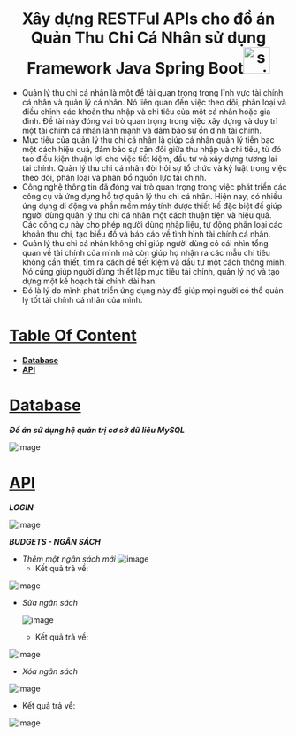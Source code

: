 
<h1 align="center">Xây dựng RESTFul APIs cho đồ án Quản Thu Chi Cá Nhân sử dụng Framework Java Spring Boot<a href="https://spring.io/learn" name="spring boot" ><img width="48" height="48" src="https://img.icons8.com/color/48/spring-logo.png" alt="spring-logo"/></a></h1>

- Quản lý thu chi cá nhân là một đề tài quan trọng trong lĩnh vực tài chính cá nhân và quản lý cá nhân. Nó liên quan đến việc theo dõi, phân loại và điều chỉnh các khoản thu nhập và chi tiêu của một cá nhân hoặc gia đình. Đề tài này đóng vai trò quan trọng trong việc xây dựng và duy trì một tài chính cá nhân lành mạnh và đảm bảo sự ổn định tài chính.
- Mục tiêu của quản lý thu chi cá nhân là giúp cá nhân quản lý tiền bạc một cách hiệu quả, đảm bảo sự cân đối giữa thu nhập và chi tiêu, từ đó tạo điều kiện thuận lợi cho việc tiết kiệm, đầu tư và xây dựng tương lai tài chính. Quản lý thu chi cá nhân đòi hỏi sự tổ chức và kỷ luật trong việc theo dõi, phân loại và phân bổ nguồn lực tài chính.
- Công nghệ thông tin đã đóng vai trò quan trọng trong việc phát triển các công cụ và ứng dụng hỗ trợ quản lý thu chi cá nhân. Hiện nay, có nhiều ứng dụng di động và phần mềm máy tính được thiết kế đặc biệt để giúp người dùng quản lý thu chi cá nhân một cách thuận tiện và hiệu quả. Các công cụ này cho phép người dùng nhập liệu, tự động phân loại các khoản thu chi, tạo biểu đồ và báo cáo về tình hình tài chính cá nhân.
- Quản lý thu chi cá nhân không chỉ giúp người dùng có cái nhìn tổng quan về tài chính của mình mà còn giúp họ nhận ra các mẫu chi tiêu không cần thiết, tìm ra cách để tiết kiệm và đầu tư một cách thông minh. Nó cũng giúp người dùng thiết lập mục tiêu tài chính, quản lý nợ và tạo dựng một kế hoạch tài chính dài hạn.
- Đó là lý do mình phát triển ứng dụng này để giúp mọi người có thể quản lý tốt tài chính cá nhân của mình.
 

# [**Table Of Content**](#table-of-content)
- [**Database**](#database)
- [**API**](#api)

# [**Database**](#database)
***Đồ án sử dụng hệ quản trị cơ sở dữ liệu MySQL***

![image](https://github.com/TranHuuTruong2904/QuanLyThuChiCaNhan_API/assets/83656656/357d90a8-30f8-4413-91b8-32f45a7ac05a)

# [**API**](#api)

***LOGIN***

  ![image](https://github.com/TranHuuTruong2904/QuanLyThuChiCaNhan_API/assets/83656656/6534653e-6548-4e8a-ba11-daaab5d9a6c6)

***BUDGETS - NGÂN SÁCH***
- *Thêm một ngân sách mới*
  ![image](https://github.com/TranHuuTruong2904/QuanLyThuChiCaNhan_API/assets/83656656/d74d553f-9d33-40c9-b168-621e17b7f175)
  - Kết quả trả về:
 
![image](https://github.com/TranHuuTruong2904/QuanLyThuChiCaNhan_API/assets/83656656/433afb58-9e11-45ae-a838-6184f615ad97)


- *Sửa ngân sách*

  ![image](https://github.com/TranHuuTruong2904/QuanLyThuChiCaNhan_API/assets/83656656/b5461288-1f8b-445d-8ade-4c24f6818261)

  - Kết quả trả về:
 
![image](https://github.com/TranHuuTruong2904/QuanLyThuChiCaNhan_API/assets/83656656/7ccff7b1-96f2-4e50-ba47-dfc512e6b9e6)


- *Xóa ngân sách*

![image](https://github.com/TranHuuTruong2904/QuanLyThuChiCaNhan_API/assets/83656656/b5461288-1f8b-445d-8ade-4c24f6818261)

  - Kết quả trả về:

 ![image](https://github.com/TranHuuTruong2904/QuanLyThuChiCaNhan_API/assets/83656656/169cde49-9806-497e-bba9-77a49b062bc0)






